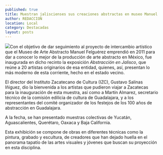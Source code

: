 ```yaml
---
published: true
title: Muestran jaliscienses sus creaciones abstractas en museo Manuel Felguérez
author: REDACCION
location: Local
category: Destacadas
layout: posts
---
```


![](http://i.imgur.com/q59Wml0m.jpg)Con el objetivo de dar seguimiento al proyecto de intercambio artístico que el Museo de Arte Abstracto Manuel Felguérez emprendió en 2011 para dar a conocer lo mejor de la producción de arte abstracto en México, fue inaugurada en dicho recinto la exposición _Abstracción en Jalisco_, que reúne a 20 artistas originarios de esa entidad, quienes, así, presentan lo más moderno de esta corriente, hecho en el estado vecino.

El director del Instituto Zacatecano de Cultura (IZC), Gustavo Salinas Iñiguez,  dio la bienvenida a los artistas que pudieron viajar a Zacatecas para la inauguración de esta muestra, así como a Martín Almarez, secretario técnico de la comisión edilicia de cultura de Guadalajara, y a los representantes del  comité organizador de los festejos de los 100 años de abstracción en Guadalajara.

A la fecha, se han presentado muestras colectivas de Yucatán, Aguascalientes, Querétaro, Oaxaca y Baja California.

Esta exhibición se compone de obras en diferentes técnicas como la pintura, grabado y escultura, de creadores que han dejado huella en el panorama tapatío de las artes visuales y jóvenes que buscan su proyección en esta disciplina.
